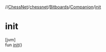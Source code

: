 //[ChessNet](../../../../index.md)/[chessnet](../../index.md)/[Bitboards](../index.md)/[Companion](index.md)/[init](init.md)

# init

[jvm]\
fun [init](init.md)()
